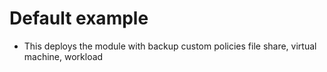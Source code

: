 # Default example

* This deploys the module with backup custom policies file share, virtual machine, workload

